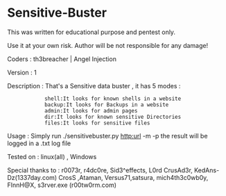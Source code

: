 # Sensitive-Buster

 This was written for educational purpose and pentest only. 
 
 Use it at your own risk. Author will be not responsible for any damage!
 
 Coders      : th3breacher | Angel Injection
 
 Version     : 1
 
 Description : That's a Sensitive data buster , it has 5 modes : 
 
				shell:It looks for known shells in a website
				backup:It looks for Backups in a website
				admin:It looks for admin pages
				dir:It looks for known sensitive Directories
				files:It looks for sensitive files
				
 Usage      :  Simply run ./sensitivebuster.py <http:url> -m <mode> -p <proxy>
               the result will be logged in a .txt log file
	       
 Tested on  :  linux(all) , Windows
 
 Special thanks to :  r0073r, r4dc0re, Sid3^effects, L0rd CrusAd3r, KedAns-Dz(1337day.com)
                      CrosS ,Ataman, Versus71,satsura, mich4th3c0wb0y, FInnH@X, s3rver.exe (r00tw0rm.com)
